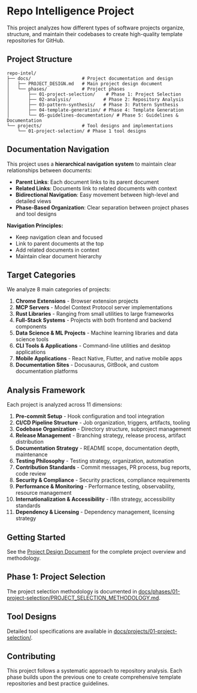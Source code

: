 # Repo Intelligence Project

This project analyzes how different types of software projects organize, structure, and maintain their codebases to create high-quality template repositories for GitHub.

## Project Structure

```
repo-intel/
├── docs/                   # Project documentation and design
│   ├── PROJECT_DESIGN.md   # Main project design document
│   └── phases/             # Project phases
│       ├── 01-project-selection/    # Phase 1: Project Selection
│       ├── 02-analysis/            # Phase 2: Repository Analysis
│       ├── 03-pattern-synthesis/   # Phase 3: Pattern Synthesis
│       ├── 04-template-generation/ # Phase 4: Template Generation
│       └── 05-guidelines-documentation/ # Phase 5: Guidelines & Documentation
└── projects/               # Tool designs and implementations
    └── 01-project-selection/ # Phase 1 tool designs
```

## Documentation Navigation

This project uses a **hierarchical navigation system** to maintain clear relationships between documents:

- **Parent Links**: Each document links to its parent document
- **Related Links**: Documents link to related documents with context
- **Bidirectional Navigation**: Easy movement between high-level and detailed views
- **Phase-Based Organization**: Clear separation between project phases and tool designs

**Navigation Principles:**
- Keep navigation clean and focused
- Link to parent documents at the top
- Add related documents in context
- Maintain clear document hierarchy

## Target Categories

We analyze 8 main categories of projects:

1. **Chrome Extensions** - Browser extension projects
2. **MCP Servers** - Model Context Protocol server implementations  
3. **Rust Libraries** - Ranging from small utilities to large frameworks
4. **Full-Stack Systems** - Projects with both frontend and backend components
5. **Data Science & ML Projects** - Machine learning libraries and data science tools
6. **CLI Tools & Applications** - Command-line utilities and desktop applications
7. **Mobile Applications** - React Native, Flutter, and native mobile apps
8. **Documentation Sites** - Docusaurus, GitBook, and custom documentation platforms

## Analysis Framework

Each project is analyzed across 11 dimensions:

1. **Pre-commit Setup** - Hook configuration and tool integration
2. **CI/CD Pipeline Structure** - Job organization, triggers, artifacts, tooling
3. **Codebase Organization** - Directory structure, subproject management
4. **Release Management** - Branching strategy, release process, artifact distribution
5. **Documentation Strategy** - README scope, documentation depth, maintenance
6. **Testing Philosophy** - Testing strategy, organization, automation
7. **Contribution Standards** - Commit messages, PR process, bug reports, code review
8. **Security & Compliance** - Security practices, compliance requirements
9. **Performance & Monitoring** - Performance testing, observability, resource management
10. **Internationalization & Accessibility** - i18n strategy, accessibility standards
11. **Dependency & Licensing** - Dependency management, licensing strategy

## Getting Started

See the [Project Design Document](docs/PROJECT_DESIGN.md) for the complete project overview and methodology.

## Phase 1: Project Selection

The project selection methodology is documented in [docs/phases/01-project-selection/PROJECT_SELECTION_METHODOLOGY.md](docs/phases/01-project-selection/PROJECT_SELECTION_METHODOLOGY.md).

## Tool Designs

Detailed tool specifications are available in [docs/projects/01-project-selection/](docs/projects/01-project-selection/).

## Contributing

This project follows a systematic approach to repository analysis. Each phase builds upon the previous one to create comprehensive template repositories and best practice guidelines.
